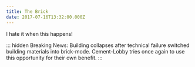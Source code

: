 ```yaml
---
title: The Brick
date: 2017-07-16T13:32:00.000Z
---
```


I hate it when this happens!

::: hidden
Breaking News: Building collapses after technical failure switched building materials into brick-mode. Cement-Lobby tries once again to use this opportunity for their own benefit.
:::